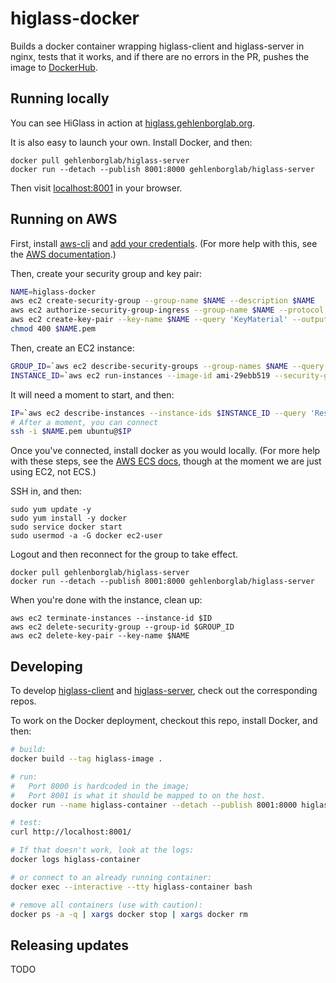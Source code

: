 # higlass-docker

Builds a docker container wrapping higlass-client and higlass-server in nginx,
tests that it works, and if there are no errors in the PR, pushes the image to 
[DockerHub](https://hub.docker.com/r/gehlenborglab/higlass-server/).

## Running locally

You can see HiGlass in action at [higlass.gehlenborglab.org](http://higlass.gehlenborglab.org/).

It is also easy to launch your own. Install Docker, and then:
```
docker pull gehlenborglab/higlass-server
docker run --detach --publish 8001:8000 gehlenborglab/higlass-server
```

Then visit [localhost:8001](http://localhost:8001/) in your browser.


## Running on AWS

First, install [aws-cli](https://aws.amazon.com/cli/) and 
[add your credentials](http://docs.aws.amazon.com/cli/latest/userguide/cli-chap-getting-started.html#cli-quick-configuration).
(For more help with this, see the [AWS documentation](http://docs.aws.amazon.com/cli/latest/userguide/tutorial-ec2-ubuntu.html).)

Then, create your security group and key pair:
```bash
NAME=higlass-docker
aws ec2 create-security-group --group-name $NAME --description $NAME
aws ec2 authorize-security-group-ingress --group-name $NAME --protocol tcp --port 22 --cidr 0.0.0.0/0
aws ec2 create-key-pair --key-name $NAME --query 'KeyMaterial' --output text > $NAME.pem
chmod 400 $NAME.pem
```

Then, create an EC2 instance:
```bash
GROUP_ID=`aws ec2 describe-security-groups --group-names $NAME --query 'SecurityGroups[0].GroupId' --output text`
INSTANCE_ID=`aws ec2 run-instances --image-id ami-29ebb519 --security-group-ids $GROUP_ID --count 1 --instance-type t2.micro --key-name devenv-key --query 'Instances[0].InstanceId' --output text`
```

It will need a moment to start, and then:
```bash
IP=`aws ec2 describe-instances --instance-ids $INSTANCE_ID --query 'Reservations[0].Instances[0].PublicIpAddress' --output text`
# After a moment, you can connect
ssh -i $NAME.pem ubuntu@$IP
```

Once you've connected, install docker as you would locally.
(For more help with these steps, see the
[AWS ECS docs](http://docs.aws.amazon.com/AmazonECS/latest/developerguide/docker-basics.html#install_docker),
though at the moment we are just using EC2, not ECS.)

SSH in, and then:
```
sudo yum update -y
sudo yum install -y docker
sudo service docker start
sudo usermod -a -G docker ec2-user
```
Logout and then reconnect for the group to take effect.
```
docker pull gehlenborglab/higlass-server
docker run --detach --publish 8001:8000 gehlenborglab/higlass-server
```

When you're done with the instance, clean up:
```
aws ec2 terminate-instances --instance-id $ID
aws ec2 delete-security-group --group-id $GROUP_ID
aws ec2 delete-key-pair --key-name $NAME
```



## Developing

To develop [higlass-client](https://github.com/hms-dbmi/higlass) and
[higlass-server](https://github.com/hms-dbmi/higlass-server),
check out the corresponding repos. 

To work on the Docker deployment, checkout this repo, install Docker, and then:

```bash
# build:
docker build --tag higlass-image .

# run:
#   Port 8000 is hardcoded in the image;
#   Port 8001 is what it should be mapped to on the host.
docker run --name higlass-container --detach --publish 8001:8000 higlass-image

# test:
curl http://localhost:8001/

# If that doesn't work, look at the logs:
docker logs higlass-container

# or connect to an already running container:
docker exec --interactive --tty higlass-container bash

# remove all containers (use with caution):
docker ps -a -q | xargs docker stop | xargs docker rm
```


## Releasing updates

TODO